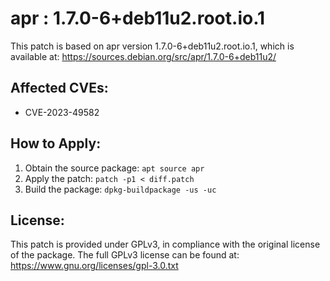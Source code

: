 # apr : 1.7.0-6+deb11u2.root.io.1

This patch is based on apr version 1.7.0-6+deb11u2.root.io.1, which is available at:
https://sources.debian.org/src/apr/1.7.0-6+deb11u2/

## Affected CVEs:
- CVE-2023-49582

## How to Apply:
1. Obtain the source package: `apt source apr`
2. Apply the patch: `patch -p1 < diff.patch`
3. Build the package: `dpkg-buildpackage -us -uc`

## License:
This patch is provided under GPLv3, in compliance with the original license of the package.
The full GPLv3 license can be found at: https://www.gnu.org/licenses/gpl-3.0.txt
